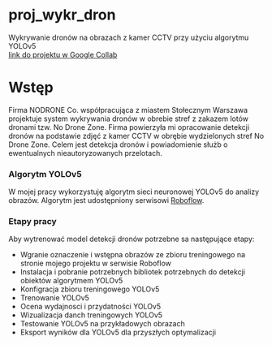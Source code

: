 # proj_wykr_dron
Wykrywanie dronów na obrazach z kamer CCTV przy użyciu algorytmu YOLOv5<br>
[link do projektu w Google Collab](https://colab.research.google.com/drive/10l6bnEOgIV99nO5su4MJWXQotTJ9-Mf1?usp=sharing)

# Wstęp
Firma NODRONE Co. współpracująca z miastem Stołecznym Warszawa projektuje system wykrywania dronów w obrebie stref z zakazem lotów dronami tzw. No Drone Zone.
Firma powierzyła mi opracowanie detekcji dronów na podstawie zdjęć z kamer CCTV w obrębie wydzielonych stref No Drone Zone.
Celem jest detekcja dronów i powiadomienie służb o ewentualnych nieautoryzowanych przelotach.
### Algorytm YOLOv5
W mojej pracy wykorzystuję algorytm sieci neuronowej YOLOv5 do analizy obrazów. Algorytm jest udostępniony serwisowi [Roboflow](https://roboflow.com). 

### **Etapy pracy**
Aby wytrenować model detekcji dronów potrzebne sa następujące etapy:

*   Wgranie oznaczenie i wstępna obrazów ze zbioru treningowego na stronie mojego projektu w serwisie Roboflow
*   Instalacja i pobranie potrzebnych bibliotek potrzebnych do detekcji obiektów algorytmem YOLOv5
*   Konfigracja zbioru treningowego YOLOv5
*   Trenowanie YOLOv5
*   Ocena wydajnosci i przydatności YOLOv5
*   Wizualizacja danch treningowych YOLOv5
*   Testowanie YOLOv5 na przykładowych obrazach
*   Eksport wyników dla YOLOv5 dla przyszłych optymalizacji
